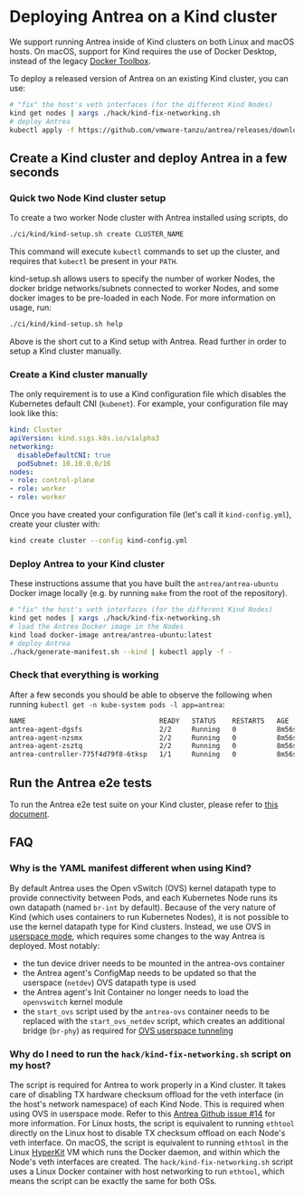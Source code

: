# Deploying Antrea on a Kind cluster

We support running Antrea inside of Kind clusters on both Linux and macOS
hosts. On macOS, support for Kind requires the use of Docker Desktop, instead of
the legacy [Docker
Toolbox](https://docs.docker.com/docker-for-mac/docker-toolbox/).

To deploy a released version of Antrea on an existing Kind cluster, you can use:

```bash
# "fix" the host's veth interfaces (for the different Kind Nodes)
kind get nodes | xargs ./hack/kind-fix-networking.sh
# deploy Antrea
kubectl apply -f https://github.com/vmware-tanzu/antrea/releases/download/<TAG>/antrea-kind.yml
```

## Create a Kind cluster and deploy Antrea in a few seconds

### Quick two Node Kind cluster setup

To create a two worker Node cluster with Antrea installed using scripts, do

```bash
./ci/kind/kind-setup.sh create CLUSTER_NAME
```

This command will execute `kubectl` commands to set up the cluster, and requires
that `kubectl` be present in your `PATH`.

kind-setup.sh allows users to specify the number of worker Nodes, the docker
bridge networks/subnets connected to worker Nodes, and some docker images to be
pre-loaded in each Node. For more information on usage, run:

 ```bash
./ci/kind/kind-setup.sh help
```

Above is the short cut to a Kind setup with Antrea. Read further in order to
setup a Kind cluster manually.

### Create a Kind cluster manually

The only requirement is to use a Kind configuration file which disables the
Kubernetes default CNI (`kubenet`). For example, your configuration file may
look like this:

```yaml
kind: Cluster
apiVersion: kind.sigs.k8s.io/v1alpha3
networking:
  disableDefaultCNI: true
  podSubnet: 10.10.0.0/16
nodes:
- role: control-plane
- role: worker
- role: worker
```

Once you have created your configuration file (let's call it `kind-config.yml`),
create your cluster with:

```bash
kind create cluster --config kind-config.yml
```

### Deploy Antrea to your Kind cluster

These instructions assume that you have built the `antrea/antrea-ubuntu` Docker
image locally (e.g. by running `make` from the root of the repository).

```bash
# "fix" the host's veth interfaces (for the different Kind Nodes)
kind get nodes | xargs ./hack/kind-fix-networking.sh
# load the Antrea Docker image in the Nodes
kind load docker-image antrea/antrea-ubuntu:latest
# deploy Antrea
./hack/generate-manifest.sh --kind | kubectl apply -f -
```

### Check that everything is working

After a few seconds you should be able to observe the following when running
`kubectl get -n kube-system pods -l app=antrea`:

```bash
NAME                                 READY   STATUS    RESTARTS   AGE
antrea-agent-dgsfs                   2/2     Running   0          8m56s
antrea-agent-nzsmx                   2/2     Running   0          8m56s
antrea-agent-zsztq                   2/2     Running   0          8m56s
antrea-controller-775f4d79f8-6tksp   1/1     Running   0          8m56s
```

## Run the Antrea e2e tests

To run the Antrea e2e test suite on your Kind cluster, please refer to [this
document](/test/e2e#running-the-e2e-tests-on-a-kind-cluster).

## FAQ

### Why is the YAML manifest different when using Kind?

By default Antrea uses the Open vSwitch (OVS) kernel datapath type to provide
connectivity between Pods, and each Kubernetes Node runs its own datapath
(named `br-int` by default). Because of the very nature of Kind (which uses
containers to run Kubernetes Nodes), it is not possible to use the kernel
datapath type for Kind clusters. Instead, we use OVS in [userspace
mode](http://docs.openvswitch.org/en/latest/intro/install/userspace/), which
requires some changes to the way Antrea is deployed. Most notably:
 * the tun device driver needs to be mounted in the antrea-ovs container
 * the Antrea agent's ConfigMap needs to be updated so that the userspace
   (`netdev`) OVS datapath type is used
 * the Antrea agent's Init Container no longer needs to load the `openvswitch`
   kernel module
 * the `start_ovs` script used by the `antrea-ovs` container needs to be
   replaced with the `start_ovs_netdev` script, which creates an additional
   bridge (`br-phy`) as required for [OVS userspace
   tunneling](http://docs.openvswitch.org/en/latest/howto/userspace-tunneling/)

### Why do I need to run the `hack/kind-fix-networking.sh` script on my host?

The script is required for Antrea to work properly in a Kind cluster. It takes
care of disabling TX hardware checksum offload for the veth interface (in the
host's network namespace) of each Kind Node. This is required when using OVS in
userspace mode. Refer to this [Antrea Github issue
#14](https://github.com/vmware-tanzu/antrea/issues/14) for more information. For
Linux hosts, the script is equivalent to running `ethtool` directly on the Linux
host to disable TX checksum offload on each Node's veth interface. On macOS, the
script is equivalent to running `ethtool` in the Linux
[HyperKit](https://github.com/moby/hyperkit) VM which runs the Docker daemon,
and within which the Node's veth interfaces are created. The
`hack/kind-fix-networking.sh` script uses a Linux Docker container with host
networking to run `ethtool`, which means the script can be exactly the same for
both OSs.
